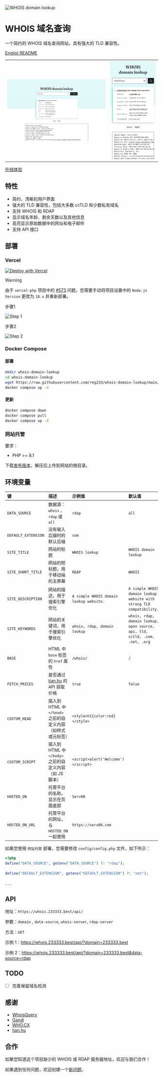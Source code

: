 <img alt="WHOIS domain lookup" src="public/images/favicon.svg" width="80" />

# WHOIS 域名查询

一个简约的 WHOIS 域名查询网站，具有强大的 TLD 兼容性。

[Englist README](README.md)

<table>
  <tr>
    <td>
      <img alt="Screenshot" src="public/images/manifest-screenshot-wide.png" />
    </td>
    <td>
      <img alt="Screenshot" src="public/images/manifest-screenshot-narrow.png" />
    </td>
  </tr>
</table>

[在线体验](https://whois.233333.best)

## 特性

- 简约、清晰的用户界面
- 强大的 TLD 兼容性，包括大多数 ccTLD 和少数私有域名
- 支持 WHOIS 和 RDAP
- 显示域名年龄、剩余天数以及其他信息
- 高亮显示原始数据中的网址和电子邮件
- 支持 API 接口

## 部署

### Vercel

[![Deploy with Vercel](https://vercel.com/button)](https://vercel.com/new/clone?repository-url=https%3A%2F%2Fgithub.com%2Freg233%2Fwhois-domain-lookup&demo-title=WHOIS%20domain%20lookup&demo-description=A%20simple%20WHOIS%20domain%20lookup%20website%20with%20strong%20TLD%20compatibility.&demo-url=https%3A%2F%2Fwhois.233333.best)

> [!WARNING]
> 由于 `vercel-php` 项目中的 [#573](https://github.com/vercel-community/php/issues/573) 问题，您需要手动将项目设置中的 `Node.js Version` 更改为 `18.x` 并重新部署。

步骤1

![Step 1](resources/vercel-step-1.png)

步骤2

![Step 2](resources/vercel-step-2.png)

### Docker Compose

#### 部署

```sh
mkdir whois-domain-lookup
cd whois-domain-lookup
wget https://raw.githubusercontent.com/reg233/whois-domain-lookup/main/docker-compose.yml
docker compose up -d
```

#### 更新

```sh
docker compose down
docker compose pull
docker compose up -d
```

### 网站托管

要求：

- PHP >= 8.1

下载[发布版本](https://github.com/reg233/whois-domain-lookup/releases/latest/download/whois-domain-lookup.zip)，解压后上传到网站的根目录。

## 环境变量

| 键 | 描述 | 示例值 | 默认值 |
| :-- | :-- | :-- | :-- |
| `DATA_SOURCE` | 数据源：`whois` 、`rdap` 或 `all` | `rdap` | `all` |
| `DEFAULT_EXTENSION` | 没有输入后缀时的默认后缀 | `com` |  |
| `SITE_TITLE` | 网站的标题 | `WHOIS lookup` | `WHOIS domain lookup` |
| `SITE_SHORT_TITLE` | 网站的短标题，用于移动端的主屏幕 | `RDAP` | `WHOIS` |
| `SITE_DESCRIPTION` | 网站的描述，用于搜索引擎优化 | `A simple WHOIS domain lookup website.` | `A simple WHOIS domain lookup website with strong TLD compatibility.` |
| `SITE_KEYWORDS` | 网站的关键词，用于搜索引擎优化 | `whois, rdap, domain lookup` | `whois, rdap, domain lookup, open source, api, tld, cctld, .com, .net, .org` |
| `BASE` | HTML 中 `base` 标签的 `href` 属性 | `/whois/` | `/` |
| `FETCH_PRICES` | 是否通过 [tian.hu](https://tian.hu) 的 API 获取价格 | `true` | `false` |
| `CUSTOM_HEAD` | 插入到 HTML 中 `</head>` 之前的自定义内容（如样式或元标签） | `<style>h1{color:red}</style>` |  |
| `CUSTOM_SCRIPT` | 插入到 HTML 中 `</body>` 之前的自定义内容（如 JS 脚本） | `<script>alert('Welcome')</script>` |  |
| `HOSTED_ON` | 托管平台的名称，显示在页面底部 | `Serv00` |  |
| `HOSTED_ON_URL` | 托管平台的网址，与 `HOSTED_ON` 一起使用 | `https://serv00.com` |  |

如果您使用 `网站托管` 部署，您需要修改 `config/config.php` 文件，如下所示：

```php
<?php
define("DATA_SOURCE", getenv("DATA_SOURCE") ?: "rdap");

define("DEFAULT_EXTENSION", getenv("DEFAULT_EXTENSION") ?: "net");

...
```

## API

地址：`https://whois.233333.best/api/`

参数：`domain` , `data-source`, `whois-server`, `rdap-server`

方法：`GET`

示例 1：https://whois.233333.best/api/?domain=233333.best

示例 2：https://whois.233333.best/api/?domain=233333.best&data-source=rdap

## TODO

- [ ] 完善保留域名检测

## 感谢

- [WhoisQuery](https://github.com/GitHubPangHu/whoisQuery)
- [Gandi](https://whois.gandi.net)
- [WHO.CX](https://who.cx)
- [tian.hu](https://tian.hu)

## 合作

如果您知道这个项目缺少的 WHOIS 或 RDAP 服务器地址，欢迎与我们合作！

如果遇到任何问题，欢迎创建一个[新问题](https://github.com/reg233/whois-domain-lookup/issues)。
